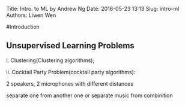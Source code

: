 Title: Intro. to ML by Andrew Ng 
Date: 2016-05-23 13:13
Slug: intro-ml
Authors: Liwen Wen


#Introduction

## Unsupervised Learning Problems
i. Clustering(Clustering algorithms);

ii. Cocktail Party Problem(cocktail party algorithms):

2 speakers, 2 microphones with different distances

separate one from another one or separate music from combinition
